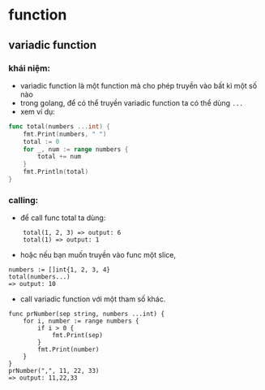 # function
## variadic function
### khái niệm:
- variadic function là một function mà cho phép truyền vào bất kì một số nào
- trong golang, để có thể truyền variadic function ta có thể dùng `...`
- xem ví dụ:
```go
func total(numbers ...int) {
	fmt.Print(numbers, " ")
	total := 0
	for _, num := range numbers {
		total += num
	}
	fmt.Println(total)
}
```

### calling:
- để call func total ta dùng:
```
	total(1, 2, 3) => output: 6
	total(1) => output: 1
```
- hoặc nếu bạn muốn truyền vào func một slice,
```
numbers := []int{1, 2, 3, 4}
total(numbers...)
=> output: 10
```
- call variadic function với một tham số khác.
```
func prNumber(sep string, numbers ...int) {
	for i, number := range numbers {
		if i > 0 {
			fmt.Print(sep)
		}
		fmt.Print(number)
	}
}
prNumber(",", 11, 22, 33)
=> output: 11,22,33
```